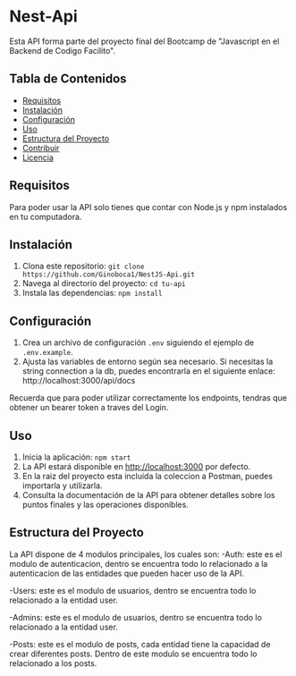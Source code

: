 # Nest-Api

Esta API forma parte del proyecto final del Bootcamp de "Javascript en el Backend de Codigo Facilito".

## Tabla de Contenidos

- [Requisitos](#requisitos)
- [Instalación](#instalación)
- [Configuración](#configuración)
- [Uso](#uso)
- [Estructura del Proyecto](#estructura-del-proyecto)
- [Contribuir](#contribuir)
- [Licencia](#licencia)

## Requisitos

Para poder usar la API solo tienes que contar con Node.js y npm instalados en tu computadora.

## Instalación

1. Clona este repositorio: `git clone https://github.com/Ginoboca1/NestJS-Api.git`
2. Navega al directorio del proyecto: `cd tu-api`
3. Instala las dependencias: `npm install`

## Configuración

1. Crea un archivo de configuración `.env` siguiendo el ejemplo de `.env.example`.
2. Ajusta las variables de entorno según sea necesario. Si necesitas la string connection a la db, puedes encontrarla en el siguiente enlace:
http://localhost:3000/api/docs

Recuerda que para poder utilizar correctamente los endpoints, tendras que obtener un bearer token a traves del Login. 


## Uso

1. Inicia la aplicación: `npm start`
2. La API estará disponible en [http://localhost:3000](http://localhost:3000) por defecto.
3. En la raiz del proyecto esta incluida la coleccion a Postman, puedes importarla y utilizarla.
3. Consulta la documentación de la API para obtener detalles sobre los puntos finales y las operaciones disponibles.

## Estructura del Proyecto

La API dispone de 4 modulos principales, los cuales son:
-Auth: este es el modulo de autenticacion, dentro se encuentra todo lo relacionado a la autenticacion de las
entidades que pueden hacer uso de la API.

-Users: este es el modulo de usuarios, dentro se encuentra todo lo relacionado a la entidad user.

-Admins: este es el modulo de usuarios, dentro se encuentra todo lo relacionado a la entidad user.

-Posts: este es el modulo de posts, cada entidad tiene la capacidad de crear diferentes posts. Dentro de este modulo se encuentra todo lo relacionado a los posts.
